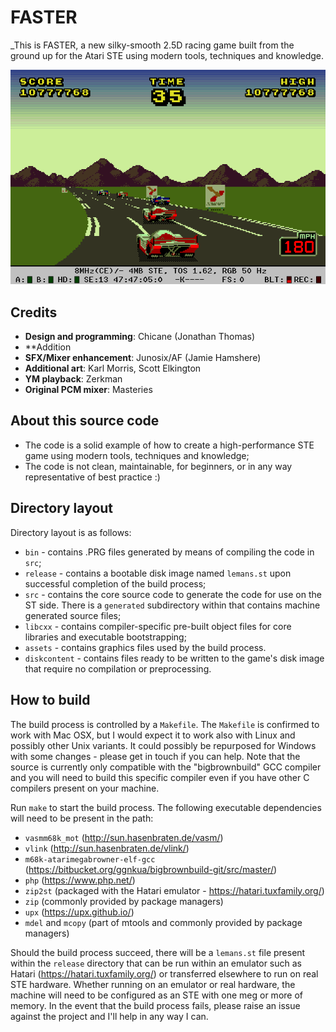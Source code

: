 # FASTER

_This is FASTER, a new silky-smooth 2.5D racing game built from the ground up for the Atari STE using modern tools, techniques and knowledge.

![Screenshot of current progress](https://github.com/jonathanopalise/le-mans-minigame/blob/main/screenshot.png)

## Credits

* **Design and programming**: Chicane (Jonathan Thomas)
* **Addition
* **SFX/Mixer enhancement**: Junosix/AF (Jamie Hamshere)
* **Additional art**: Karl Morris, Scott Elkington
* **YM playback**: Zerkman
* **Original PCM mixer**: Masteries 

## About this source code

* The code is a solid example of how to create a high-performance STE game using modern tools, techniques and knowledge;
* The code is not clean, maintainable, for beginners, or in any way representative of best practice :)

## Directory layout

Directory layout is as follows:

* `bin` - contains .PRG files generated by means of compiling the code in `src`;
* `release` - contains a bootable disk image named `lemans.st` upon successful completion of the build process;
* `src` - contains the core source code to generate the code for use on the ST side. There is a `generated` subdirectory within that contains machine generated source files;
* `libcxx` - contains compiler-specific pre-built object files for core libraries and executable bootstrapping;
* `assets` - contains graphics files used by the build process.
* `diskcontent` - contains files ready to be written to the game's disk image that require no compilation or preprocessing.

## How to build

The build process is controlled by a `Makefile`. The `Makefile` is confirmed to work with Mac OSX, but I would expect it to work also with Linux and possibly other Unix variants. It could possibly be repurposed for Windows with some changes - please get in touch if you can help. Note that the source is currently only compatible with the "bigbrownbuild" GCC compiler and you will need to build this specific compiler even if you have other C compilers present on your machine. 

Run `make` to start the build process. The following executable dependencies will need to be present in the path:

- `vasmm68k_mot` (http://sun.hasenbraten.de/vasm/)
- `vlink` (http://sun.hasenbraten.de/vlink/)
- `m68k-atarimegabrowner-elf-gcc` (https://bitbucket.org/ggnkua/bigbrownbuild-git/src/master/)
- `php` (https://www.php.net/)
- `zip2st` (packaged with the Hatari emulator - https://hatari.tuxfamily.org/)
- `zip` (commonly provided by package managers)
- `upx` (https://upx.github.io/)
- `mdel` and `mcopy` (part of mtools and commonly provided by package managers)

Should the build process succeed, there will be a `lemans.st` file present within the `release` directory that can be run within an emulator such as Hatari (https://hatari.tuxfamily.org/) or transferred elsewhere to run on real STE hardware. Whether running on an emulator or real hardware, the machine will need to be configured as an STE with one meg or more of memory. In the event that the build process fails, please raise an issue against the project and I'll help in any way I can.
